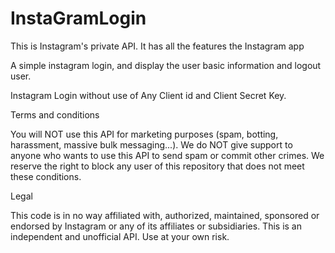 # InstaGramLogin

This is Instagram's private API. It has all the features the Instagram app

A simple instagram login, and display the user basic information and logout user.

Instagram Login without use of Any Client id and Client Secret Key.

Terms and conditions

You will NOT use this API for marketing purposes (spam, botting, harassment, massive bulk messaging...).
We do NOT give support to anyone who wants to use this API to send spam or commit other crimes.
We reserve the right to block any user of this repository that does not meet these conditions.

Legal

This code is in no way affiliated with, authorized, maintained, sponsored or endorsed by Instagram or any of its affiliates or subsidiaries. This is an independent and unofficial API. Use at your own risk.
